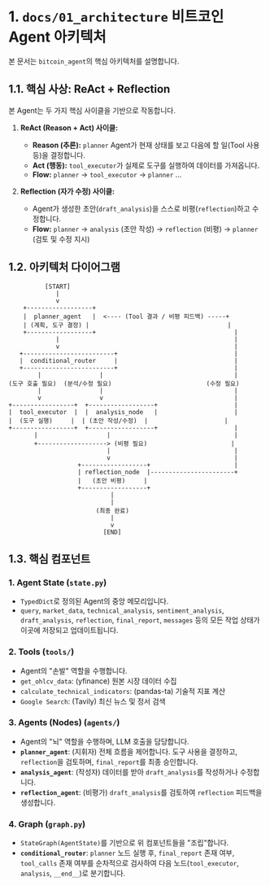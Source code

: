 # 1. `docs/01_architecture` 비트코인 Agent 아키텍처

본 문서는 `bitcoin_agent`의 핵심 아키텍처를 설명합니다.

## 1.1. 핵심 사상: ReAct + Reflection

본 Agent는 두 가지 핵심 사이클을 기반으로 작동합니다.

1.  **ReAct (Reason + Act) 사이클:**
    * **Reason (추론):** `planner` Agent가 현재 상태를 보고 다음에 할 일(Tool 사용 등)을 결정합니다.
    * **Act (행동):** `tool_executor`가 실제로 도구를 실행하여 데이터를 가져옵니다.
    * **Flow:** `planner` -> `tool_executor` -> `planner` ...

2.  **Reflection (자가 수정) 사이클:**
    * Agent가 생성한 초안(`draft_analysis`)을 스스로 비평(`reflection`)하고 수정합니다.
    * **Flow:** `planner` -> `analysis` (초안 작성) -> `reflection` (비평) -> `planner` (검토 및 수정 지시)

## 1.2. 아키텍처 다이어그램

```text
          [START]
             |
             v
    +------------------+
    |  planner_agent   |  <---- (Tool 결과 / 비평 피드백) -----+
    | (계획, 도구 결정) |                                      |
    +------------------+                                      |
             |                                                |
             v                                                |
   +-------------------------+                                |
   |  conditional_router     |                                |
   +-------------------------+                                |
        |                |                                    |
(도구 호출 필요)  (분석/수정 필요)                          (수정 필요)
        |                |                                    |
        v                v                                    |
+-----------------+  +------------------+                     |
|  tool_executor  |  |  analysis_node   |                     |
|  (도구 실행)     |  | (초안 작성/수정)  |                     |
+-----------------+  +------------------+                     |
       |                   |                                  |
       +-------------------> (비평 필요)                       |
                           |                                  |
                           v                                  |
                   +------------------+                       |
                   | reflection_node  |-----------------------+
                   |   (초안 비평)     |
                   +------------------+
                            |
                            |
                        (최종 완료)
                            |
                            v
                          [END]
```

## 1.3. 핵심 컴포넌트

### 1. Agent State (`state.py`)
* `TypedDict`로 정의된 Agent의 중앙 메모리입니다.
* `query`, `market_data`, `technical_analysis`, `sentiment_analysis`, `draft_analysis`, `reflection`, `final_report`, `messages` 등의 모든 작업 상태가 이곳에 저장되고 업데이트됩니다.

### 2. Tools (`tools/`)
* Agent의 "손발" 역할을 수행합니다.
* `get_ohlcv_data`: (yfinance) 원본 시장 데이터 수집
* `calculate_technical_indicators`: (pandas-ta) 기술적 지표 계산
* `Google Search`: (Tavily) 최신 뉴스 및 정서 검색

### 3. Agents (Nodes) (`agents/`)
* Agent의 "뇌" 역할을 수행하며, LLM 호출을 담당합니다.
* **`planner_agent`**: (지휘자) 전체 흐름을 제어합니다. 도구 사용을 결정하고, `reflection`을 검토하며, `final_report`를 최종 승인합니다.
* **`analysis_agent`**: (작성자) 데이터를 받아 `draft_analysis`를 작성하거나 수정합니다.
* **`reflection_agent`**: (비평가) `draft_analysis`를 검토하여 `reflection` 피드백을 생성합니다.

### 4. Graph (`graph.py`)
* `StateGraph(AgentState)`를 기반으로 위 컴포넌트들을 "조립"합니다.
* **`conditional_router`**: `planner` 노드 실행 후, `final_report` 존재 여부, `tool_calls` 존재 여부를 순차적으로 검사하여 다음 노드(`tool_executor`, `analysis`, `__end__`)로 분기합니다.
